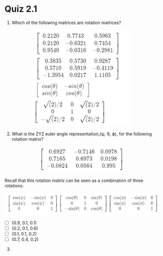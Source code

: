 # Quiz 2.1

1. Which of the following matrices are rotation matrices?
 
 <p align="center">
 <img src="Q1.jpg"/>
 </p>

2. What is the ZYZ euler angle representation,(ψ, θ, ϕ), for the following rotation matrix?
 <p align="center">
 <img src="Q21.jpg"/>
 </p>
Recall that this rotation matrix can be seen as a combination of three rotations:
 <p align="center">
 <img src="Q22.jpg"/>
 </p>

- [ ] (0.9, 0.1, 0.1)  
- [ ] (0.2, 0.1, 0.6)
- [ ] (0.1, 0.1, 0.2)  
- [ ] (0.7, 0.4, 0.2) 

3. 
